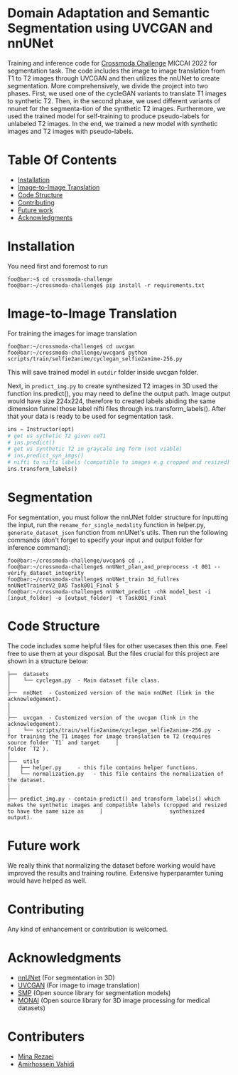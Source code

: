 # Domain Adaptation and Semantic Segmentation using UVCGAN and nnUNet
Training and inference code for [Crossmoda Challenge](https://crossmoda-challenge.ml/) MICCAI 2022 for segmentation task. The code includes the image to image translation from T1 to T2 images through UVCGAN and then utilizes the nnUNet to create segmentation. 
More comprehensively, we divide the project into two phases. First, we used one of the cycleGAN variants to translate T1 images to synthetic T2. Then, in the second phase, we used different variants of nnunet for the segmenta-tion of the synthetic T2 images. Furthermore, we used the trained model for self-training to produce pseudo-labels for unlabeled T2 images. In the end, we trained a new model with synthetic images and T2 images with pseudo-labels.  


# Table Of Contents
-  [Installation](#installation)
-  [Image-to-Image Translation](#image-to-image-translation)
-  [Code Structure](#code-structure)
-  [Contributing](#contributing)
-  [Future work](#future-work)
-  [Acknowledgments](#acknowledgments)

# Installation   
You need first and foremost to run 
```console
foo@bar:~$ cd crossmoda-challenge
foo@bar:~/crossmoda-challenge$ pip install -r requirements.txt
```


# Image-to-Image Translation   
For training the images for image translation
```console
foo@bar:~/crossmoda-challenge$ cd uvcgan
foo@bar:~/crossmoda-challenge/uvcgan$ python scripts/train/selfie2anime/cyclegan_selfie2anime-256.py
```
This will save trained model in `outdir` folder inside uvcgan folder.
 
Next, in `predict_img.py`  to create synthesized T2 images in 3D used the function ins.predict(), you may need to define the output path. Image output would have size 224x224, therefore to created labels abiding the same dimension funnel those label nifti files through ins.transform_labels(). After that your data is ready to be used for segmentation task.

```python
ins = Instructor(opt)
# get us sythetic T2 given ceT1
# ins.predict()
# get us synthetic T2 in graycale img form (not viable)
# ins.predict_syn_imgs()
# nifti to nifti labels (compatible to images e.g cropped and resized) transformation
ins.transform_labels()
```
# Segmentation
For segmentation, you must follow the nnUNet folder structure for inputting the input, run the `rename_for_single_modality` function in helper.py,  `generate_dataset_json` function from nnUNet's utils. Then run the following commands (don't forget to specify your input and output folder for inference command):
```console
foo@bar:~/crossmoda-challenge/uvcgan$ cd ..
foo@bar:~/crossmoda-challenge$ nnUNet_plan_and_preprocess -t 001 --verify_dataset_integrity
foo@bar:~/crossmoda-challenge$ nnUNet_train 3d_fullres nnUNetTrainerV2_DA5 Task001_Final 5
foo@bar:~/crossmoda-challenge$ nnUNet_predict -chk model_best -i [input_folder] -o [output_folder] -t Task001_Final
```

# Code Structure
The code includes some helpful files for other usecases then this one. Feel free to use them at your disposal. But the files crucial for this project are shown in a structure below:
```
├──  datasets
│    └── cyclegan.py  - Main dataset file class.
│
├──  nnUNet  - Customized version of the main nnUNet (link in the acknowledgement). 
│ 
│
├──  uvcgan  - Customized version of the uvcgan (link in the acknowledgement). 
│    └── scripts/train/selfie2anime/cyclegan_selfie2anime-256.py  - for training the T1 images for image translation to T2 (requires source folder `T1` and target     |                                                                     folder `T2`).
│
├──  utils
│   ├── helper.py     - this file contains helper functions.
│   └── normalization.py   - this file contains the normalization of the dataset.
│
│
├── predict_img.py - contain predict() and transform_labels() which makes the synthetic images and compatible labels (cropped and resized to have the same size as     |                     synthesized output).
```
# Future work
We really think that normalizing the dataset before working would have improved the results and training routine. Extensive hyperparamter tuning would have helped as well.

# Contributing
Any kind of enhancement or contribution is welcomed.

# Acknowledgments
- [nnUNet](https://github.com/MIC-DKFZ/nnUNet) (For segmentation in 3D)
- [UVCGAN](https://github.com/LS4GAN/uvcgan) (For image to image translation)
- [SMP](https://github.com/qubvel/segmentation_models.pytorch) (Open source library for segmentation models)
- [MONAI](https://github.com/Project-MONAI/MONAIh) (Open source library for 3D image processing for medical datasets)


# Contributers
- [Mina Rezaei](https://github.com/MinaRe)
- [Amirhossein Vahidi](https://github.com/amirvhd)

